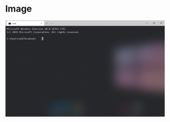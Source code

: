 # Image
![Image description](https://github.com/adifens/WindowsTerminal-Customization/blob/master/cmd%2019_04_2020%2010_32_19.png)
